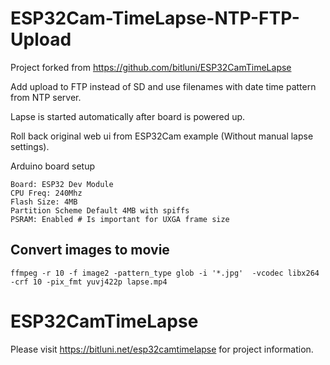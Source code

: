 # ESP32Cam-TimeLapse-NTP-FTP-Upload
Project forked from https://github.com/bitluni/ESP32CamTimeLapse

Add upload to FTP instead of SD and use filenames with date time pattern from NTP server.

Lapse is started automatically after board is powered up.

Roll back original web ui from ESP32Cam example (Without manual lapse settings).

Arduino board setup

```
Board: ESP32 Dev Module
CPU Freq: 240Mhz
Flash Size: 4MB
Partition Scheme Default 4MB with spiffs
PSRAM: Enabled # Is important for UXGA frame size
```
## Convert images to movie

`ffmpeg -r 10 -f image2 -pattern_type glob -i '*.jpg'  -vcodec libx264 -crf 10 -pix_fmt yuvj422p lapse.mp4`

# ESP32CamTimeLapse

Please visit https://bitluni.net/esp32camtimelapse for project information.
